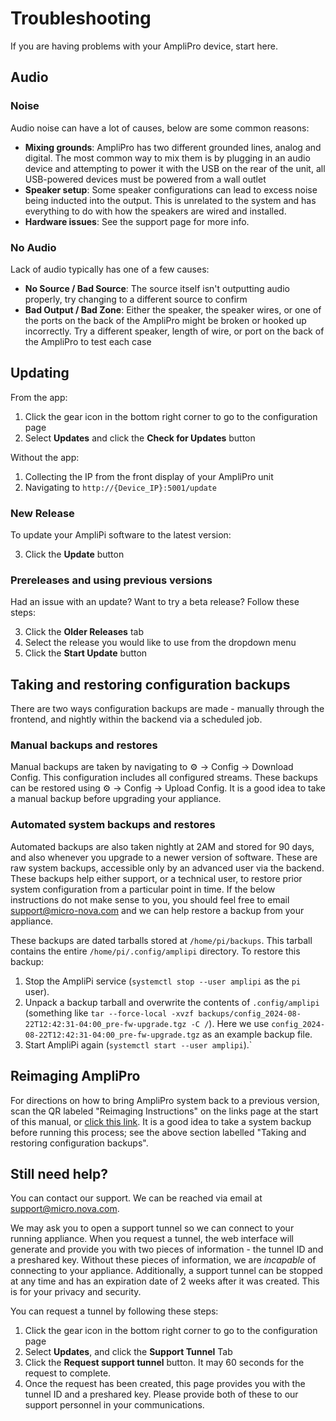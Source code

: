 # Troubleshooting

If you are having problems with your AmpliPro device, start here.

## Audio

### Noise
Audio noise can have a lot of causes, below are some common reasons:
* **Mixing grounds**: AmpliPro has two different grounded lines, analog and digital. The most common way to mix them is by plugging in an audio device and attempting to power it with the USB on the rear of the unit, all USB-powered devices must be powered from a wall outlet
* **Speaker setup**: Some speaker configurations can lead to excess noise being inducted into the output. This is unrelated to the system and has everything to do with how the speakers are wired and installed.
* **Hardware issues**: See the support page for more info.

### No Audio
Lack of audio typically has one of a few causes:
* **No Source / Bad Source**: The source itself isn't outputting audio properly, try changing to a different source to confirm
* **Bad Output / Bad Zone**: Either the speaker, the speaker wires, or one of the ports on the back of the AmpliPro might be broken or hooked up incorrectly. Try a different speaker, length of wire, or port on the back of the AmpliPro to test each case

## Updating

From the app:
1. Click the gear icon in the bottom right corner to go to the configuration page
2. Select **Updates** and click the **Check for Updates** button

Without the app:
1. Collecting the IP from the front display of your AmpliPro unit
2. Navigating to `http://{Device_IP}:5001/update`

### New Release
To update your AmpliPi software to the latest version:

3. Click the **Update** button

### Prereleases and using previous versions
Had an issue with an update? Want to try a beta release? Follow these steps:

3. Click the **Older Releases** tab
4. Select the release you would like to use from the dropdown menu
5. Click the **Start Update** button

## Taking and restoring configuration backups

There are two ways configuration backups are made - manually through the frontend, and nightly within the backend via a scheduled job.

### Manual backups and restores

Manual backups are taken by navigating to ⚙ -> Config -> Download Config. This configuration includes all configured streams. These backups can be restored using ⚙ -> Config -> Upload Config. It is a good idea to take a manual backup before upgrading your appliance.

### Automated system backups and restores

Automated backups are also taken nightly at 2AM and stored for 90 days, and also whenever you upgrade to a newer version of software. These are raw system backups, accessible only by an advanced user via the backend. These backups help either support, or a technical user, to restore prior system configuration from a particular point in time. If the below instructions do not make sense to you, you should feel free to email [support@micro-nova.com](mailto:support@micro-nova.com) and we can help restore a backup from your appliance.

These backups are dated tarballs stored at `/home/pi/backups`. This tarball contains the entire `/home/pi/.config/amplipi` directory. To restore this backup:
1. Stop the AmpliPi service (`systemctl stop --user amplipi` as the `pi` user).
1. Unpack a backup tarball and overwrite the contents of `.config/amplipi` (something like `tar --force-local -xvzf backups/config_2024-08-22T12:42:31-04:00_pre-fw-upgrade.tgz -C /`).  Here we use `config_2024-08-22T12:42:31-04:00_pre-fw-upgrade.tgz` as an example backup file.
1. Start AmpliPi again (`systemctl start --user amplipi`).`

## Reimaging AmpliPro
For directions on how to bring AmpliPro system back to a previous version, scan the QR labeled "Reimaging Instructions" on the links page at the start of this manual, or [click this link](https://github.com/micro-nova/AmpliPi/blob/main/docs/imaging_etcher.md). It is a good idea to take a system backup before running this process; see the above section labelled "Taking and restoring configuration backups".

## Still need help?

You can contact our support. We can be reached via email at [support@micro.nova.com](mailto:support@micro-nova.com).

We may ask you to open a support tunnel so we can connect to your running appliance. When you request a tunnel, the web interface will generate and provide you with two pieces of information - the tunnel ID and a preshared key. Without these pieces of information, we are _incapable_ of connecting to your appliance. Additionally, a support tunnel can be stopped at any time and has an expiration date of 2 weeks after it was created. This is for your privacy and security.

You can request a tunnel by following these steps:

1. Click the gear icon in the bottom right corner to go to the configuration page
2. Select **Updates**, and click the **Support Tunnel** Tab
3. Click the **Request support tunnel** button. It may 60 seconds for the request to complete.
4. Once the request has been created, this page provides you with the tunnel ID and a preshared key. Please provide both of these to our support personnel in your communications.
